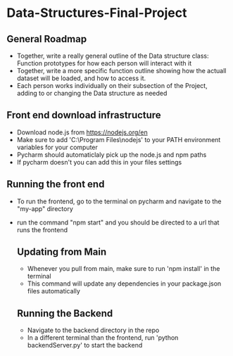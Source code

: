 # Data-Structures-Final-Project

## General Roadmap
 - Together, write a really general outline of the Data structure class: Function prototypes for how each person will interact with it
 - Together, write a more specific function outline showing how the actuall dataset will be loaded, and how to access it.
 - Each person works individually on their subsection of the Project, adding to or changing the Data structure as needed

## Front end download infrastructure
- Download node.js from https://nodejs.org/en
- Make sure to add 'C:\Program Files\nodejs\' to your PATH environment variables for your computer
- Pycharm should automaticlaly pick up the node.js and npm paths
- If pycharm doesn't you can add this in your files settings

 ## Running the front end
- To run the frontend, go to the terminal on pycharm and navigate to the "my-app" directory
- run the command "npm start" and you should be directed to a url that runs the frontend

  ## Updating from Main
  - Whenever you pull from main, make sure to run 'npm install' in the terminal
  - This command will update any dependencies in your package.json files automatically
 
  ## Running the Backend
  - Navigate to the backend directory in the repo
  - In a different terminal than the frontend, run 'python backendServer.py' to start the backend
